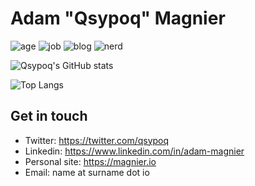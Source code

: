 # Adam "Qsypoq" Magnier
![age](https://img.shields.io/badge/Age-30yo-informational)
![job](https://img.shields.io/badge/Working%20as-TechOps%20Infra-informational)
![blog](https://img.shields.io/badge/Blogger-Sporadic-informational)
![nerd](https://img.shields.io/badge/Nerd-Full%20Time-informational)

![Qsypoq's GitHub stats](https://github-readme-stats.vercel.app/api?username=qsypoq&count_private=true)

![Top Langs](https://github-readme-stats.vercel.app/api/top-langs/?username=qsypoq&layout=compact&exclude_repo=hid&langs_count=6)

## Get in touch
- Twitter: https://twitter.com/qsypoq
- Linkedin: https://www.linkedin.com/in/adam-magnier
- Personal site: https://magnier.io
- Email: name at surname dot io
